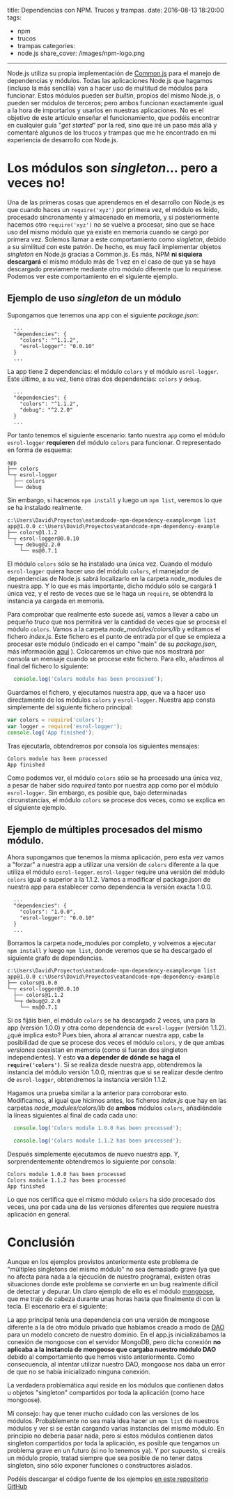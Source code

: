 title:
  Dependencias con NPM. Trucos y trampas.
date: 2016-08-13 18:20:00
tags:
- npm
- trucos
- trampas
categories:
- node.js
share_cover: /images/npm-logo.png
---
Node.js utiliza su propia implementación de [Common.js](https://nodejs.org/api/modules.html#modules_modules "Node.js Module Pattern") para el manejo de dependencias y módulos.
Todas las aplicaciones Node.js que hagamos (incluso la más sencilla) van a hacer uso de multitud de módulos para funcionar. 
Estos módulos pueden ser _builtin_, propios del mismo Node.js, o pueden ser módulos de terceros; pero ambos funcionan exactamente igual a la hora de importarlos y usarlos en nuestras aplicaciones.
No es el objetivo de este artículo enseñar el funcionamiento, que podéis encontrar en cualquier guía "_get started_" por la red, sino que iré un paso más allá y comentaré algunos de los trucos y trampas que me he encontrado en mi experiencia de desarrollo con Node.js.

# Los módulos son _singleton_... pero a veces no!
Una de las primeras cosas que aprendemos en el desarrollo con Node.js es que cuando haces un `require('xyz')` por primera vez, el módulo es leído, procesado síncronamente y almacenado en memoria, y si posteriormente hacemos otro `require('xyz')` no se vuelve a procesar, sino que se hace uso del mismo módulo que ya existe en memoria cuando se cargó por primera vez. 
Solemos llamar a este comportamiento como _singleton_, debido a su similitud con este patrón. De hecho, es muy facil implementar objetos _singleton_ en Node.js gracias a Common.js.
Es más, NPM **ni siquiera descargará** el mismo módulo más de 1 vez en el caso de que ya se haya descargado previamente mediante otro módulo diferente que lo requiriese.
Podemos ver este comportamiento en el siguiente ejemplo.

## Ejemplo de uso _singleton_ de un módulo

Supongamos que tenemos una app con el siguiente *package.json*:
```
  ...
  "dependencies": {
    "colors": "^1.1.2",
    "esrol-logger": "0.0.10"
  }
  ...
```
La app tiene 2 dependencias: el módulo `colors` y el módulo `esrol-logger`. 
Este último, a su vez, tiene otras dos dependencias: `colors` y `debug`. 
```
  ...
  "dependencies": {
    "colors": "^1.1.2",
    "debug": "^2.2.0"
  }
  ...
```
Por tanto tenemos el siguiente escenario: tanto nuestra `app` como el módulo `esrol-logger` **requieren** del módulo `colors` para funcionar. O representado en forma de esquema:
```
app
├── colors                                                                                                               
└─┬ esrol-logger   
  ├── colors                                                                                                      
  └── debug
```
Sin embargo, si hacemos `npm install` y luego un `npm list`, veremos lo que se ha instalado realmente.
```
c:\Users\David\Proyectos\eatandcode-npm-dependency-example>npm list                                                              
app@1.0.0 c:\Users\David\Proyectos\eatandcode-npm-dependency-example                               
├── colors@1.1.2                                                                                                                 
└─┬ esrol-logger@0.0.10                                                                                                          
  └─┬ debug@2.2.0                                                                                                                
    └── ms@0.7.1 
```
El módulo `colors` sólo se ha instalado una única vez. 
Cuando el módulo `esrol-logger` quiera hacer uso del módulo `colors`, el manejador de dependencias de Node.js sabrá localizarlo en la carpeta node_modules de nuestra app.
Y lo que es más importante, dicho módulo sólo se cargará 1 única vez, y el resto de veces que se le haga un `require`, se obtendrá la instancia ya cargada en memoria.

Para comprobar que realmente esto sucede así, vamos a llevar a cabo un pequeño _truco_ que nos permitirá ver la cantidad de veces que se procesa el módulo `colors`.
Vamos a la carpeta *node_modules/colors/lib* y editamos el fichero _index.js_. 
Este fichero es el punto de entrada por el que se empieza a procesar este módulo (indicado en el campo "main" de su _package.json_, más información [aquí](https://docs.npmjs.com/files/package.json#main "Documentación oficial") ).
Colocaremos un chivo que nos mostrará por consola un mensaje cuando se procese este fichero. Para ello, añadimos al final del fichero lo siguiente:
```javascript
  console.log('Colors module has been processed');
```
Guardamos el fichero, y ejecutamos nuestra app, que va a hacer uso directamente de los módulos `colors` y `esrol-logger`. Nuestra app consta simplemente del siguiente fichero principal:
```javascript
var colors = require('colors');
var logger = require('esrol-logger');
console.log('App finished');
```
Tras ejecutarla, obtendremos por consola los siguientes mensajes:
```                                                      
Colors module has been processed                                                                                                 
App finished   
```
Como podemos ver, el módulo `colors` sólo se ha procesado una única vez, a pesar de haber sido _required_ tanto por nuestra app como por el módulo `esrol-logger`.
Sin embargo, es posible que, bajo determinadas circunstancias, el módulo `colors` se procese dos veces, como se explica en el siguiente ejemplo.

## Ejemplo de múltiples procesados del mismo módulo.
Ahora supongamos que tenemos la misma aplicación, pero esta vez vamos a "forzar" a nuestra app a utilizar una versión de `colors` diferente a la que utiliza el módulo `esrol-logger`.
`esrol-logger` require una versión del módulo `colors` igual o superior a la 1.1.2. 
Vamos a modificar el package.json de nuestra app para establecer como dependencia la versión exacta 1.0.0.
```
  ...
  "dependencies": {
    "colors": "1.0.0",
    "esrol-logger": "0.0.10"
  }
  ...
```
Borramos la carpeta node_modules por completo, y volvemos a ejecutar `npm install` y luego `npm list`, donde veremos que se ha descargado el siguiente grafo de dependencias.
```
c:\Users\David\Proyectos\eatandcode-npm-dependency-example>npm list                                                              
app@1.0.0 c:\Users\David\Proyectos\eatandcode-npm-dependency-example                                                             
├── colors@1.0.0                                                                                                                 
└─┬ esrol-logger@0.0.10                                                                                                          
  ├── colors@1.1.2                                                                                                               
  └─┬ debug@2.2.0                                                                                                                
    └── ms@0.7.1
```
Si os fijáis bien, el módulo `colors` se ha descargado 2 veces, una para la app (versión 1.0.0) y otra como dependencia de `esrol-logger` (versión 1.1.2). ¿qué implica esto?
Pues bien, ahora al arrancar nuestra app, cabe la posibilidad de que se procese dos veces el módulo `colors`, y de que ambas _versiones_ coexistan en memoria (como si fueran dos singleton independientes). 
Y esto **va a depender de dónde se haga el `require('colors')`**. Si se realiza desde nuestra app, obtendremos la instancia del módulo versión 1.0.0, mientras que si se realizar desde dentro de `esrol-logger`, obtendremos la instancia versión 1.1.2.

Hagamos una prueba similar a la anterior para corroborar esto. 
Modificamos, al igual que hicimos antes, los ficheros _index.js_ que hay en las carpetas *node_modules/colors/lib* de **ambos** módulos `colors`, añadiéndole la líneas siguientes al final de cada cada uno:
```javascript
  console.log('Colors module 1.0.0 has been processed');
```
```javascript
  console.log('Colors module 1.1.2 has been processed');
```

Después simplemente ejecutamos de nuevo nuestra app. Y, sorprendentemente obtendremos lo siguiente por consola:
```
Colors module 1.0.0 has been processed                                                                                           
Colors module 1.1.2 has been processed                                                                                           
App finished    
```
Lo que nos certifica que el mismo módulo `colors` ha sido procesado dos veces, una por cada una de las versiones diferentes que requiere nuestra aplicación en general.

# Conclusión
Aunque en los ejemplos provistos anteriormente este problema de "múltiples singletons del mismo módulo" no sea demasiado grave (ya que no afecta para nada a la ejecución de nuestro programa), existen otras situaciones donde este problema se convierte en un bug realmente difícil de detectar y depurar. Un claro ejemplo de ello es el módulo [mongoose](http://mongoosejs.com/ "Web oficial de mongoose"), que me trajo de cabeza durante unas horas hasta que finalmente dí con la tecla. El escenario era el siguiente:

La app principal tenía una dependencia con una versión de mongoose diferente a la de otro módulo privado que habíamos creado a modo de [DAO](https://es.wikipedia.org/wiki/Data_Access_Object "Data Access Object en Wikipedia") para un modelo concreto de nuestro dominio.
En el app.js inicializábamos la conexión de mongoose con el servidor MongoDB, pero dicha conexión **no aplicaba a la instancia de mongoose que cargaba nuestro módulo DAO** debido al comportamiento que hemos visto anteriormente.
Como consecuencia, al intentar utilizar nuestro DAO, mongoose nos daba un error de que no se había inicializado ninguna conexión.

La verdadera problemática aquí reside en los módulos que contienen datos u objetos "singleton" compartidos por toda la aplicación (como hace mongoose).

Mi consejo: hay que tener mucho cuidado con las versiones de los módulos. Probablemente no sea mala idea hacer un `npm list` de nuestros módulos y ver si se están cargando varias instancias del mismo módulo. 
En principio no debería pasar nada, pero si estos módulos contienen datos singleton compartidos por toda la aplicación, es posible que tengamos un problema grave en un futuro (si no lo tenemos ya).
Y por supuesto, si creáis un módulo propio, tratad siempre que sea posible de no tener datos singleton, sino sólo exponer funciones o constructores aislados.

Podéis descargar el código fuente de los ejemplos [en este repositorio GitHub](https://github.com/davloperez/eatandcode-npm-dependency-example "Repositorio de ejemplo")

